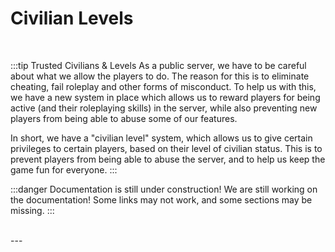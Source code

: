 # Civilian Levels

<br/>

:::tip Trusted Civilians & Levels
As a public server, we have to be careful about what we allow the players to do. The reason for this is to eliminate cheating, fail roleplay and other forms of misconduct. To help us with this, we have a new system in place which allows us to reward players for being active (and their roleplaying skills) in the server, while also preventing new players from being able to abuse some of our features.

In short, we have a "civilian level" system, which allows us to give certain privileges to certain players, based on their level of civilian status. This is to prevent players from being able to abuse the server, and to help us keep the game fun for everyone.
:::

:::danger Documentation is still under construction!
We are still working on the documentation! Some links may not work, and some sections may be missing.
:::

<br/>
---
<br/>
